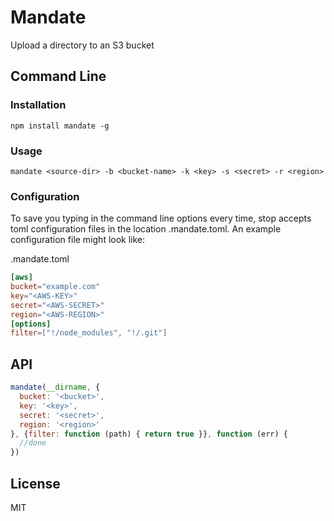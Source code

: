 # Mandate

Upload a directory to an S3 bucket

## Command Line

### Installation

    npm install mandate -g

### Usage

    mandate <source-dir> -b <bucket-name> -k <key> -s <secret> -r <region>

### Configuration

To save you typing in the command line options every time, stop accepts toml configuration files in the location .mandate.toml. An example configuration file might look like:

.mandate.toml

```toml
[aws]
bucket="example.com"
key="<AWS-KEY>"
secret="<AWS-SECRET>"
region="<AWS-REGION>"
[options]
filter=["!/node_modules", "!/.git"]
```

## API

```js
mandate(__dirname, {
  bucket: '<bucket>',
  key: '<key>',
  secret: '<secret>',
  region: '<region>'
}, {filter: function (path) { return true }}, function (err) {
  //done
})
```

## License

MIT